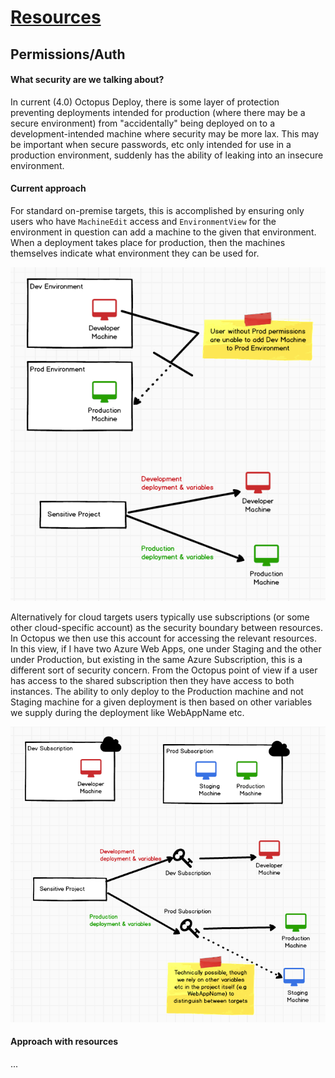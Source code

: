 # [Resources](index.md) #
## Permissions/Auth ##

#### What security are we talking about? ###
In current (4.0) Octopus Deploy, there is some layer of protection preventing deployments intended for production (where there may be a secure environment) from "accidentally" being deployed on to a development-intended machine where security may be more lax. This may be important when secure passwords, etc only intended for use in a production environment, suddenly has the ability of leaking into an insecure environment. 

#### Current approach ###
For standard on-premise targets, this is accomplished by ensuring only users who have `MachineEdit` access and `EnvironmentView` for the environment in question can add a machine to the given that environment. When a deployment takes place for production, then the machines themselves indicate what environment they can be used for. 

![Current On-Premise Security](security_current_onprem.png)

Alternatively for cloud targets users typically use subscriptions (or some other cloud-specific account) as the security boundary between resources. In Octopus we then use this account for accessing the relevant resources. In this view, if I have two Azure Web Apps, one under Staging and the other under Production, but existing in the same Azure Subscription, this is a different sort of security concern. From the Octopus point of view if a user has access to the shared subscription then they have access to both instances. The ability to only deploy to the Production machine and not Staging machine for a given deployment is then based on other variables we supply during the deployment like WebAppName etc.

![Current Cloud Security](security_current_cloud.png)

#### Approach with resources ####
...